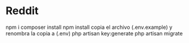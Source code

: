 # Reddit
npm i
composer install
npm install
copia el archivo (.env.example) y renombra la copia a (.env)
php artisan key:generate
php artisan migrate
